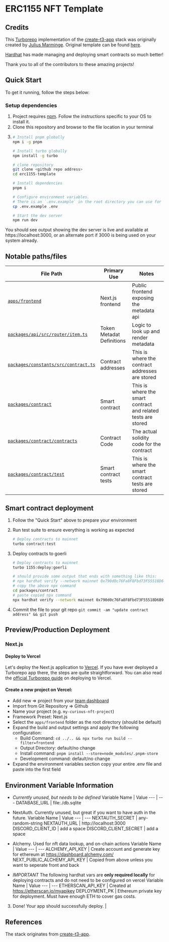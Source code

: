 # ERC1155 NFT Template

## Credits

This [Turborepo](https://turbo.build/) implementation of the [create-t3-app](https://create.t3.gg) stack was originally created by [Julius Marminge](https://github.com/juliusmarminge). Original template can be found [here](https://github.com/t3-oss/create-t3-turbo).

[Hardhat](https://hardhat.org/) has made managing and deploying smart contracts so much better!

Thank you to all of the contributors to these amazing projects!

## Quick Start

To get it running, follow the steps below:

### Setup dependencies

1. Project requires [npm](https://nodejs.org/en/download/). Follow the instructions specific to your OS to install it.
2. Clone this repository and browse to the file location in your terminal
3. ```bash
   # Install pnpm globally
   npm i -g pnpm

   # Install turbo globally
   npm install -g turbo

   # clone repository
   git clone <github repo address>
   cd erc1155-template

   # Install dependencies
   pnpm i

   # Configure environment variables.
   # There is an `.env.example` in the root directory you can use for reference
   cp .env.example .env

   # Start the dev server
   npm run dev
   ```

You should see output showing the dev server is live and available at https://localhost:3000, or an alternate port if 3000 is being used on your system already.

## Notable paths/files

| File Path                                                                  | Primary Use               | Notes                                                         |
| -------------------------------------------------------------------------- | ------------------------- | ------------------------------------------------------------- |
| [`apps/frontend`](/apps/frontend)                                          | Next.js frontend          | Public frontend exposing the metadata api                     |
| [`packages/api/src/router/item.ts`](packages/api/src/router/item.ts)       | Token Metadat Definitions | Logic to look up and render metadata                          |
| [`packages/constants/src/contract.ts`](packages/constants/src/contract.ts) | Contract addresses        | This is where the contract addresses are stored               |
| [`packages/contract`](packages/contract)                                   | Smart contract            | This is where the smart contract and related tests are stored |
| [`packages/contract/contracts`](packages/contract/contracts)               | Contract Code             | The actual solidity code for the contract                     |
| [`packages/contract/test`](packages/contract/test)                         | Smart contract tests      | This is where the smart contract tests are stored             |

## Smart contract deployment

1. Follow the "Quick Start" above to prepare your environment
2. Run test suite to ensure everything is working as expected
   ```bash
   # Deploy contracts to mainnet
   turbo contract:test
   ```
3. Deploy contracts to goerli

   ```bash
   # Deploy contracts to mainnet
   turbo 1155:deploy:goerli

   # should provide some output that ends with something like this:
   # npx hardhat verify --network mainnet 0x790d0c76Fa8F8Fbd73F55518D6B98A1Eb9de0CfF
   # copy the above npx command
   cd packages/contract
   # paste copied npx command
   npx hardhat verify --network mainnet 0x790d0c76Fa8F8Fbd73F55518D6B98A1Eb9de0CfF

   ```

4. Commit the file to your git repo `git commit -am "update contract address" && git push`

## Preview/Production Deployment

### Next.js

#### Deploy to Vercel

Let's deploy the Next.js application to [Vercel](https://vercel.com/). If you have ever deployed a Turborepo app there, the steps are quite straightforward. You can also read the [official Turborepo guide](https://vercel.com/docs/concepts/monorepos/turborepo) on deploying to Vercel.

#### Create a new project on Vercel:

- Add new => project from your [team dashboard](https://vercel.com/dashboard)
- Import from Git Repository => Github
- Name your project (e.g. `my-curious-nft-project`)
- Framework Preset: Next.js
- Select the `apps/frontend` folder as the root directory (should be default)
- Expand the build and output settings and apply the following configuration:
  - Build Command: `cd ../.. && npx turbo run build --filter=frontend`
  - Output Directory: default/no change
  - Install command: `pnpm install --store=node_modules/.pnpm-store`
  - Development command: default/no change
- Expand the environment variables section copy your entire .env file and paste into the first field

## Environment Variable Information

- _Currently unused, but needs to be defined_
  Variable Name | Value
  --- | ---
  DATABASE_URL | file:./db.sqlite

- NextAuth. Currently unused, but great if you want to have auth in the future.
  Variable Name | Value
  --- | ---
  NEXTAUTH_SECRET | any-random-string
  NEXTAUTH_URL | http://localhost:3000
  DISCORD_CLIENT_ID | add a space
  DISCORD_CLIENT_SECRET | add a space

- Alchemy. Used for nft data lookup, and on-chain actions
  Variable Name | Value
  --- | ---
  ALCHEMY_API_KEY | Create account and generate key for ethereum at https://dashboard.alchemy.com/
  NEXT_PUBLIC_ALCHEMY_API_KEY | Copied from above unless you want to seperate front and back

- _IMPORTANT_ The following hardhat vars are **only required locally** for deploying contracts and do not need to be configured on vercel
  Variable Name | Value
  --- | ---
  ETHERSCAN_API_KEY | Created at https://etherscan.io/myapikey
  DEPLOYMENT_PK | Ethereum private key for deployment. Must have enough ETH to cover gas costs.

3. Done! Your app should successfully deploy. |

## References

The stack originates from [create-t3-app](https://github.com/t3-oss/create-t3-app).
